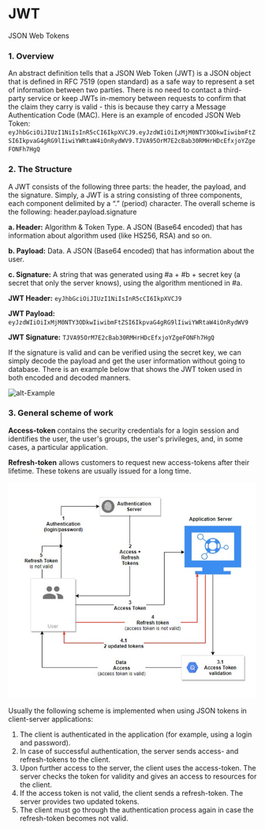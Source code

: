 # JWT
JSON Web Tokens

### 1.	Overview

An abstract definition tells that a JSON Web Token (JWT) is a JSON object that is defined in RFC 7519 (open standard) as a safe way to represent a set of information between two parties.
There is no need to contact a third-party service or keep JWTs in-memory between requests to confirm that the claim they carry is valid - this is because they carry a Message Authentication Code (MAC).
Here is an example of encoded JSON Web Token:
`eyJhbGciOiJIUzI1NiIsInR5cCI6IkpXVCJ9.eyJzdWIiOiIxMjM0NTY3ODkwIiwibmFtZSI6IkpvaG4gRG9lIiwiYWRtaW4iOnRydWV9.TJVA95OrM7E2cBab30RMHrHDcEfxjoYZgeFONFh7HgQ`

### 2.	The Structure

A JWT consists of the following three parts: the header, the payload, and the signature.
Simply, a JWT is a string consisting of three components, each component delimited by a “.” (period) character.
The overall scheme is the following: header.payload.signature

<b>a.	Header:</b> Algorithm & Token Type. A JSON (Base64 encoded) that has information about algorithm used (like HS256, RSA) and so on.
  
<b>b.	Payload:</b> Data. A JSON (Base64 encoded) that has information about the user.

<b>c.	Signature:</b> A string that was generated using #a + #b + secret key (a secret that only the server knows), using the algorithm mentioned in #a.

<b>JWT Header:</b>
`eyJhbGciOiJIUzI1NiIsInR5cCI6IkpXVCJ9`

<b>JWT Payload:</b>
`eyJzdWIiOiIxMjM0NTY3ODkwIiwibmFtZSI6IkpvaG4gRG9lIiwiYWRtaW4iOnRydWV9`

<b>JWT Signature:</b>
`TJVA95OrM7E2cBab30RMHrHDcEfxjoYZgeFONFh7HgQ`

If the signature is valid and can be verified using the secret key, we can simply decode the payload and get the user information without going to database.
There is an example below that shows the JWT token used in both encoded and decoded manners.

![alt-Example](https://res.cloudinary.com/dyyck73ly/image/upload/v1458077225/shoskufayqrg0ffwqqau.jpg "Example")

### 3.	General scheme of work

<b>Access-token</b> contains the security credentials for a login session and identifies the user, the user's groups, the user's privileges, and, in some cases, a particular application.

<b>Refresh-token</b> allows customers to request new access-tokens after their lifetime. These tokens are usually issued for a long time.

![alt-Scheme example](https://github.com/AntonOrel/jwt/blob/master/JWT.jpg "Scheme example")

Usually the following scheme is implemented when using JSON tokens in client-server applications:
1.	The client is authenticated in the application (for example, using a login and password).
2.	In case of successful authentication, the server sends access- and refresh-tokens to the client.
3.	Upon further access to the server, the client uses the access-token. The server checks the token for validity and gives an access to resources for the client.
4.	If the access token is not valid, the client sends a refresh-token. The server provides two updated tokens.
5.	The client must go through the authentication process again in case the refresh-token becomes not valid.
